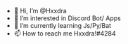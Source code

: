 - 👋 Hi, I’m @Hxxdra
- 👀 I’m interested in Discord Bot/ Apps
- 🌱 I’m currently learning Js/Py/Bat
- 📫 How to reach me Hxxdra!#4284

<!---
Hxxdra/Hxxdra is a ✨ special ✨ repository because its `README.md` (this file) appears on your GitHub profile.
You can click the Preview link to take a look at your changes.
--->
